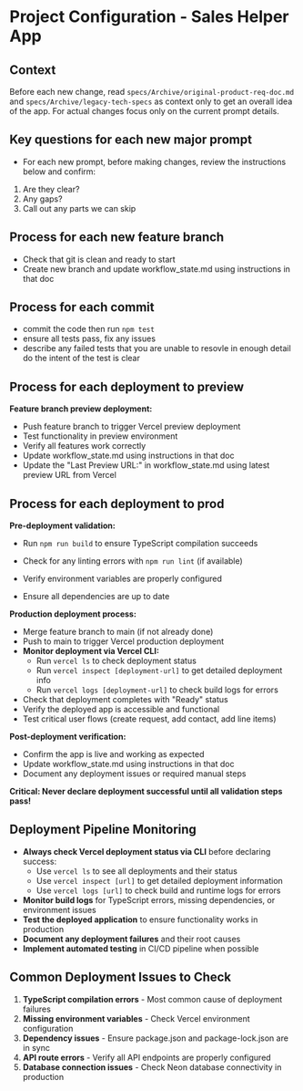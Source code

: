 # Project Configuration - Sales Helper App

## Context
Before each new change, read `specs/Archive/original-product-req-doc.md` and `specs/Archive/legacy-tech-specs` as context only to get an overall idea of the app. For actual changes focus only on the current prompt details.

## Key questions for each new major prompt
- For each new prompt, before making changes, review the instructions below and confirm:
1. Are they clear?
2. Any gaps?  
3. Call out any parts we can skip

## Process for each new feature branch
- Check that git is clean and ready to start 
- Create new branch and update workflow_state.md using instructions in that doc


## Process for each commit
- commit the code then run `npm test`
- ensure all tests pass, fix any issues
- describe any failed tests that you are unable to resovle in enough detail do the intent of the test is clear

## Process for each deployment to preview
 **Feature branch preview deployment:**
   - Push feature branch to trigger Vercel preview deployment
   - Test functionality in preview environment
   - Verify all features work correctly
   - Update workflow_state.md using instructions in that doc
   - Update the "Last Preview URL:" in workflow_state.md using latest preview URL from Vercel

## Process for each deployment to prod
**Pre-deployment validation:**
   - Run `npm run build` to ensure TypeScript compilation succeeds
  
   - Check for any linting errors with `npm run lint` (if available)
   - Verify environment variables are properly configured
   - Ensure all dependencies are up to date

**Production deployment process:**
   - Merge feature branch to main (if not already done)
   - Push to main to trigger Vercel production deployment
   - **Monitor deployment via Vercel CLI:**
     - Run `vercel ls` to check deployment status
     - Run `vercel inspect [deployment-url]` to get detailed deployment info
     - Run `vercel logs [deployment-url]` to check build logs for errors
   - Check that deployment completes with "Ready" status
   - Verify the deployed app is accessible and functional
   - Test critical user flows (create request, add contact, add line items)

**Post-deployment verification:**
   - Confirm the app is live and working as expected
   - Update workflow_state.md using instructions in that doc
   - Document any deployment issues or required manual steps

**Critical: Never declare deployment successful until all validation steps pass!**

## Deployment Pipeline Monitoring
- **Always check Vercel deployment status via CLI** before declaring success:
  - Use `vercel ls` to see all deployments and their status
  - Use `vercel inspect [url]` to get detailed deployment information
  - Use `vercel logs [url]` to check build and runtime logs for errors
- **Monitor build logs** for TypeScript errors, missing dependencies, or environment issues
- **Test the deployed application** to ensure functionality works in production
- **Document any deployment failures** and their root causes
- **Implement automated testing** in CI/CD pipeline when possible

## Common Deployment Issues to Check
1. **TypeScript compilation errors** - Most common cause of deployment failures
2. **Missing environment variables** - Check Vercel environment configuration
3. **Dependency issues** - Ensure package.json and package-lock.json are in sync
4. **API route errors** - Verify all API endpoints are properly configured
5. **Database connection issues** - Check Neon database connectivity in production


